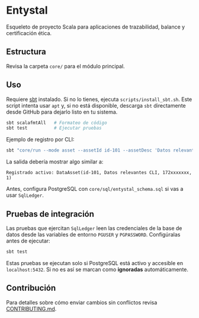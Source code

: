 # Entystal

Esqueleto de proyecto Scala para aplicaciones de trazabilidad, balance y certificación ética.

## Estructura

Revisa la carpeta `core/` para el módulo principal.

## Uso

Requiere [sbt](https://www.scala-sbt.org/) instalado.
Si no lo tienes, ejecuta `scripts/install_sbt.sh`. Este script intenta usar `apt`
y, si no está disponible, descarga `sbt` directamente desde GitHub para dejarlo
listo en tu sistema.

```bash
sbt scalafmtAll   # Formateo de código
sbt test          # Ejecutar pruebas
```

Ejemplo de registro por CLI:

```bash
sbt "core/run --mode asset --assetId id-101 --assetDesc 'Datos relevantes CLI'"
```

La salida debería mostrar algo similar a:

```
Registrado activo: DataAsset(id-101, Datos relevantes CLI, 172xxxxxxx, 1)
```

Antes, configura PostgreSQL con `core/sql/entystal_schema.sql` si vas a usar `SqlLedger`.

## Pruebas de integración

Las pruebas que ejercitan `SqlLedger` leen las credenciales de la base de datos
desde las variables de entorno `PGUSER` y `PGPASSWORD`. Configúralas antes de
ejecutar:

```bash
sbt test
```

Estas pruebas se ejecutan solo si PostgreSQL está activo y accesible en
`localhost:5432`. Si no es así se marcan como **ignoradas** automáticamente.

## Contribución

Para detalles sobre cómo enviar cambios sin conflictos revisa [CONTRIBUTING.md](CONTRIBUTING.md).